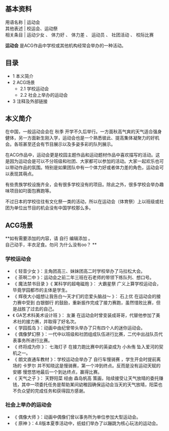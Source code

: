 **基本资料**  
---  
用语名称  |  运动会   
其他表述  |  校运会、运动祭   
相关条目  |  运动少女  、  体力好  、  体力差  、  运动员  、  社团活动  、  校际比赛   
  
**运动会** 是ACG作品中学校或其他机构经常会举办的一种活动。

##  目录

  * 1  本义简介 
  * 2  ACG场景 
    * 2.1  学校运动会 
    * 2.2  社会上举办的运动会 
  * 3  注释及外部链接 

##  本义简介

在中国，一般运动会会在  秋季
开学不久后举行。一方面秋高气爽的天气适合强身健体，另一方面新生刚入学，运动会也是一个熟悉彼此、提高集体凝聚力的好机会。各班甚至还会有节目展示以及多姿多彩的队列展示。

在ACG作品中，运动会更是校园主题作品和运动题材作品中喜欢描写的活动。这是因为运动会是可以不分班级和社团、大家都可以参加的活动。大家一起欢乐也可以带动作品的氛围。特别是如果团队中有一个体力好或者体力差的角色，运动会可以表现其萌点。

有些贵族学校设施齐全，会有很多学校没有的项目。除此之外，很多学校会举办趣味项目如叼面包赛跑等。

不过日本的学校往往有文化祭一类的活动，所以在运动会（体育祭）上以班级或社团为单位出节目的机会没有中国学校那么多。

##  ACG场景

**如有需要添加的内容，请 自行  编辑添加  。  
自己动手，丰衣足食。勿问  为什么没有oo？  **

###  学校运动会

  * 《  轻音少女  》：主角团高三、妹妹团高二时学校举办了马拉松大会。 
  * 《  茶啊二中  》：运动会之前二年三班在石老师的带领下练队列、想口号。 
  * 《  魔法禁书目录  》《  某科学的超电磁炮  》：  大霸星祭  广义上算学校运动会，毕竟学园都市的主体是学生。 
  * 《  辉夜大小姐想让我告白～天才们的恋爱头脑战～  》：  石上优  在运动会的接力赛中受到  白银御行  的鼓励，重新振作完成了接力赛跑，虽然惜败比赛，但是战胜了过去的自己。 
  * 《  GA艺术科美术设计班  》：  友兼  在运动会时曾变装成哥哥，代替他参加了美术社的接力赛，并取得了好名次。 
  * 《  学园孤岛  》：动画中由纪曾带头举办了只有四个人的迷你运动会。 
  * 《  偶像梦幻祭  》：一代中以班级和社团组成队伍进行比赛，二代中出战队员代表事务所进行比赛。 
  * 《  终将成为你  》：  七海灯子  在接力跑比赛中的英姿成为  小糸侑  坠入爱河的契机之一。 
  * 《  朗文直通车教材  》：学校运动会举办了  自行车慢骑赛  ，学生开会时提前离场的  卡罗尔  并不知晓这是慢骑赛，第一个冲到终点。反而是没有运动天赋的  安娜  慢悠悠地最后一个到达终点，赢得比赛。 
  * 《  天气之子  》：  天野阳菜  经由  森岛帆高  策画，陆续接受让天气放晴的委托赚钱，其中一项委托任务是帮助某间幼稚园确保运动会当天的天气放晴，阳菜也不负众望的完成任务和获得园方感谢。 

###  社会上举办的运动会

  * 《  偶像大师  》：动画中偶像们曾以事务所为单位参加大型运动会。 
  * 《  原神  》：4.8版本夏季活动中，纸蛙们举办了以蹦跳为核心玩法的运动会。 